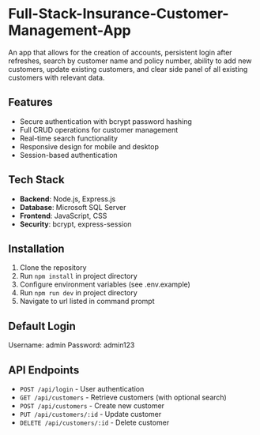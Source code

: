 # Full-Stack-Insurance-Customer-Management-App

An app that allows for the creation of accounts, persistent login after refreshes, search by customer name and policy number, ability to add new customers, update existing customers, and clear side panel of all existing customers with relevant data.

## Features
- Secure authentication with bcrypt password hashing
- Full CRUD operations for customer management
- Real-time search functionality
- Responsive design for mobile and desktop
- Session-based authentication

## Tech Stack
- **Backend**: Node.js, Express.js
- **Database**: Microsoft SQL Server
- **Frontend**: JavaScript, CSS
- **Security**: bcrypt, express-session

## Installation
1. Clone the repository
2. Run `npm install` in project directory
3. Configure environment variables (see .env.example)
4. Run `npm run dev` in project directory
5. Navigate to url listed in command prompt

## Default Login
Username: admin
Password: admin123

## API Endpoints
- `POST /api/login` - User authentication
- `GET /api/customers` - Retrieve customers (with optional search)
- `POST /api/customers` - Create new customer
- `PUT /api/customers/:id` - Update customer
- `DELETE /api/customers/:id` - Delete customer